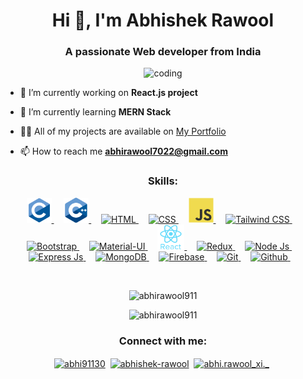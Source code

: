 <h1 align="center">Hi 👋, I'm Abhishek Rawool</h1>
<h3 align="center">A passionate Web developer from India</h3>
<div align="center">
  <img alt="coding" width="400" height="200" src="https://user-images.githubusercontent.com/115187902/230700872-d5f44b85-56c7-4e27-80a4-6e2db901e60c.gif">
</div>

- 🔭 I’m currently working on **React.js project**

- 🌱 I’m currently learning **MERN Stack**

- 👨‍💻 All of my projects are available on [My Portfolio](https://abhishek-rawool.netlify.app/)

- 📫 How to reach me **abhirawool7022@gmail.com**

<h3 align="center">Skills:</h3>
<p align="center">
  <a href="https://www.cprogramming.com/" target="_blank" rel="noreferrer">
    <img src="https://raw.githubusercontent.com/devicons/devicon/master/icons/c/c-original.svg" alt="C" width="40" height="40">
  </a>&nbsp;&nbsp;&nbsp;
  <a href="https://www.cprogramming.com/" target="_blank" rel="noreferrer">
    <img src="https://raw.githubusercontent.com/devicons/devicon/master/icons/cplusplus/cplusplus-original.svg" alt="C++" width="40" height="40">
  </a>&nbsp;&nbsp;&nbsp;
  <a href="https://html.spec.whatwg.org/multipage/" target="_blank" rel="noreferrer">
    <img src="https://upload.wikimedia.org/wikipedia/commons/thumb/3/38/HTML5_Badge.svg/1024px-HTML5_Badge.svg.png" alt="HTML" width="40" height="40">
  </a>&nbsp;&nbsp;&nbsp;
  <a href="https://www.w3schools.com/css/" target="_blank" rel="noreferrer">
    <img src="https://upload.wikimedia.org/wikipedia/commons/thumb/6/62/CSS3_logo.svg/800px-CSS3_logo.svg.png" alt="CSS" width="40" height="40">
  </a>&nbsp;&nbsp;&nbsp;
  <a href="https://developer.mozilla.org/en-US/docs/Web/JavaScript" target="_blank" rel="noreferrer">
    <img src="https://raw.githubusercontent.com/devicons/devicon/master/icons/javascript/javascript-original.svg" alt="Javascript" width="40" height="40">
  </a>&nbsp;&nbsp;&nbsp;
  <a href="https://tailwindcss.com/" target="_blank" rel="noreferrer">
    <img src="https://imgs.search.brave.com/EKsk4xtJu-qcCLu6v_GJEiJbWXakB9PzJp_snmXg4ak/rs:fit:500:0:0/g:ce/aHR0cHM6Ly9jZG4u/d29ybGR2ZWN0b3Js/b2dvLmNvbS9sb2dv/cy90YWlsd2luZC1j/c3MtMi5zdmc.svg" alt="Tailwind CSS" width="44" height="39">
  </a>&nbsp;&nbsp;&nbsp;
  <a href="https://getbootstrap.com" target="_blank" rel="noreferrer">
    <img src="https://upload.wikimedia.org/wikipedia/commons/thumb/b/b2/Bootstrap_logo.svg/800px-Bootstrap_logo.svg.png" alt="Bootstrap" width="44" height="39">
  </a>&nbsp;&nbsp;&nbsp;
  <a href="https://mui.com/material-ui/" target="_blank" rel="noreferrer">
    <img src="https://static-00.iconduck.com/assets.00/material-ui-icon-512x406-fhnu85xg.png" alt="Material-UI" width="35" height="38">
  </a>&nbsp;&nbsp;&nbsp;
  <a href="https://reactjs.org/" target="_blank" rel="noreferrer">
    <img src="https://raw.githubusercontent.com/devicons/devicon/master/icons/react/react-original-wordmark.svg" alt="React Js" width="43" height="40">
  </a>&nbsp;&nbsp;&nbsp;
  <a href="https://redux.js.org/" target="_blank" rel="noreferrer">
    <img src="https://imgs.search.brave.com/c4-kyke9Ab0X9ZN4Xt9DUV3AqD2ucLxoBpDzDMqQcUc/rs:fit:500:0:0/g:ce/aHR0cHM6Ly9hc3Nl/dHMuc3RpY2twbmcu/Y29tL2ltYWdlcy81/ODQ4MzA5YmNlZjEw/MTRjMGI1ZTRhOWEu/cG5n" alt="Redux" width="39" height="40">
  </a>&nbsp;&nbsp;&nbsp;
  <a href="https://nodejs.org/en/" target="_blank" rel="noreferrer">
    <img src="https://imgs.search.brave.com/tq3hucM-dRx8cLV-5lQQ5Qy22SzDqFN1foHTH9A2ZL8/rs:fit:500:0:0/g:ce/aHR0cHM6Ly9zZWVr/bG9nby5jb20vaW1h/Z2VzL04vbm9kZWpz/LWxvZ28tRkJFMTIy/RTM3Ny1zZWVrbG9n/by5jb20ucG5n" alt="Node Js" width="35" height="40">
  </a>&nbsp;&nbsp;&nbsp;
<a href="https://expressjs.com/" target="_blank" rel="noreferrer">
    <img src="https://imgs.search.brave.com/dYOC8zWGw9HfWegfPLqE6kjIzG2RgPSySVu8jae78Ss/rs:fit:860:0:0/g:ce/aHR0cHM6Ly93d3cu/Z3VheWVyZC5jb20v/d3AtY29udGVudC91/cGxvYWRzLzIwMjEv/MDQvZXhwcmVzc2pz/LWxvZ28uc3Zn.svg" alt="Express Js" width="40" height="40">
  </a>&nbsp;&nbsp;&nbsp;
  <a href="https://www.mongodb.com/" target="_blank" rel="noreferrer">
    <img src="https://cdn.iconscout.com/icon/free/png-512/free-mongodb-5-1175140.png?f=webp&w=256" alt="MongoDB" width="40" height="40">
  </a>&nbsp;&nbsp;&nbsp;
  <a href="https://firebase.google.com/" target="_blank" rel="noreferrer">
    <img src="https://imgs.search.brave.com/Yfdvfp7w34pYJdEQTVkfStadK3QkhuWazDs-USSPpY0/rs:fit:500:0:0/g:ce/aHR0cHM6Ly9jZG4u/aWNvbi1pY29ucy5j/b20vaWNvbnMyLzI2/OTkvUE5HLzUxMi9m/aXJlYmFzZV9sb2dv/X2ljb25fMTcxMTU3/LnBuZw" alt="Firebase" width="40" height="40">
  </a>&nbsp;&nbsp;&nbsp;
  <a href="https://git-scm.com/" target="_blank" rel="noreferrer">
    <img src="https://www.vectorlogo.zone/logos/git-scm/git-scm-icon.svg" alt="Git" width="40" height="40">
  </a>&nbsp;&nbsp;&nbsp;
  <a href="https://github.com/" target="_blank" rel="noreferrer">
    <img src="https://encrypted-tbn0.gstatic.com/images?q=tbn:ANd9GcSu7esomngrloanUN5V-4X2Rk9P4W2EcXLN-hGNWwHsOw&s" alt="Github" width="40" height="40">
  </a>&nbsp;&nbsp;&nbsp;
</p>

<br/>

<div align="center">
<p><img src="https://github-readme-stats.vercel.app/api/top-langs?username=abhirawool911&show_icons=true&locale=en&layout=compact" alt="abhirawool911"/></p>
<p><img src="https://github-readme-streak-stats.herokuapp.com/?user=abhirawool911&" alt="abhirawool911" /></p>
</div>

<h3 align="center">Connect with me:</h3>
<p align="center">
<a href="https://twitter.com/abhi91130" target="blank"><img align="center" src="https://img.freepik.com/free-vector/new-2023-twitter-logo-x-icon-design_1017-45418.jpg?t=st=1711484209~exp=1711487809~hmac=894356a12cc88d073c672b2d7bcac22a0bb59d5e05bee97d5a24eb2556f07a97&w=740" alt="abhi91130" height="37.5" width="37.5" /></a>&nbsp;
<a href="https://linkedin.com/in/abhishek-rawool" target="blank"><img align="center" src="https://static.vecteezy.com/system/resources/previews/018/930/587/original/linkedin-logo-linkedin-icon-transparent-free-png.png" alt="abhishek-rawool" height="60" width="60" /></a>&nbsp;
<a href="https://instagram.com/abhi.rawool_xi._" target="blank"><img align="center" src="https://upload.wikimedia.org/wikipedia/commons/thumb/e/e7/Instagram_logo_2016.svg/132px-Instagram_logo_2016.svg.png?20210403190622" alt="abhi.rawool_xi._" height="38" width="38" /></a>&nbsp;
</p>
